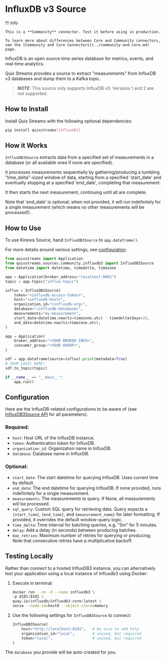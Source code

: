 # InfluxDB v3 Source

!!! info

    This is a **Community** connector. Test it before using in production.

    To learn more about differences between Core and Community connectors, see the [Community and Core Connectors](../community-and-core.md) page.


InfluxDB is an open source time series database for metrics, events, and real-time analytics.

Quix Streams provides a source to extract "measurements" from InfluxDB v3 databases 
  and dump them to a Kafka topic.

>***NOTE***: This source only supports InfluxDB v3. Versions 1 and 2 are not supported.

## How to Install

Install Quix Streams with the following optional dependencies:

```bash
pip install quixstreams[influxdb3]
```

## How it Works

`InfluxDB3Source` extracts data from a specified set of measurements in a
  database (or all available ones if none are specified).

It processes measurements sequentially by gathering/producing a tumbling
  "time_delta"-sized window of data, starting from a specified 'start_date' and 
  eventually stopping at a specified 'end_date', completing that measurement.

It then starts the next measurement, continuing until all are complete.

Note that 'end_date' is optional; when not provided, it will run indefinitely for a 
  single measurement (which means no other measurements will be processed!).

## How to Use

To use Kinesis Source, hand `InfluxDB3Source` to `app.dataframe()`.

For more details around various settings, see [configuration](#configuration).

```python
from quixstreams import Application
from quixstreams.sources.community.influxdb3 import InfluxDB3Source
from datetime import datetime, timedelta, timezone

app = Application(broker_address="localhost:9092")
topic = app.topic("influx-topic")

influx = InfluxDB3Source(
    token="<influxdb-access-token>",
    host="<influxdb-host>",
    organization_id="<influxdb-org>",
    database="<influxdb-database>",
    measurements="my-measurement",
    start_date=datetime.now(tz=timezone.utc) - timedelta(days=2),
    end_date=datetime.now(tz=timezone.utc),
)

app = Application(
    broker_address="<YOUR BROKER INFO>",
    consumer_group="<YOUR GROUP>",
)

sdf = app.dataframe(source=influx).print(metadata=True)
# YOUR LOGIC HERE!
sdf.to_topic(topic)

if __name__ == "__main__":
    app.run()
```


## Configuration
Here are the InfluxDB-related configurations to be aware of (see [InfluxDB3Source API](../../api-reference/sources.md#influxdb3source) for all parameters).

### Required:

- `host`: Host URL of the InfluxDB instance.
- `token`: Authentication token for InfluxDB.
- `organization_id`: Organization name in InfluxDB.
- `database`: Database name in InfluxDB.


### Optional:

- `start_date`: The start datetime for querying InfluxDB. Uses current time by default.
- `end_date`: The end datetime for querying InfluxDB. If none provided, runs indefinitely for a single measurement.
- `measurements`: The measurements to query. If None, all measurements will be processed.
- `sql_query`: Custom SQL query for retrieving data.
    Query expects a `{start_time}`, `{end_time}`, and `{measurement_name}` for later formatting. 
    If provided, it overrides the default window-query logic.
- `time_delta`: Time interval for batching queries, e.g. "5m" for 5 minutes.
- `delay`: Add a delay (in seconds) between producing batches.
- `max_retries`: Maximum number of retries for querying or producing;    
    Note that consecutive retries have a multiplicative backoff.


## Testing Locally

Rather than connect to a hosted InfluxDB3 instance, you can alternatively test your 
application using a local instance of Influxdb3 using Docker:

1. Execute in terminal:

    ```bash
    docker run --rm -d --name influxdb3 \
    -p 8181:8181 \
    quay.io/influxdb/influxdb3-core:latest \
    serve --node-id=host0 --object-store=memory
    ```

2. Use the following settings for `InfluxDB3Source` to connect:

    ```python
    InfluxDB3Source(
        host="http://localhost:8181",   # be sure to add http
        organization_id="local",        # unused, but required
        token="local",                  # unused, but required
    )
    ```

The `database` you provide will be auto-created for you.